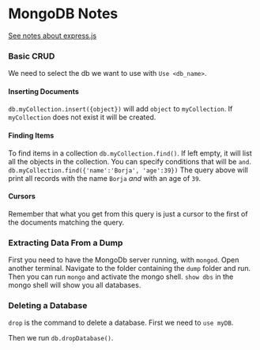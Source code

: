 # MongoDB Notes
[See notes about express.js](https://github.com/borja-rojano/mongo/blob/master/express.md)
### Basic CRUD
We need to select the db we want to use with `Use <db_name>`.

#### Inserting Documents
`db.myCollection.insert({object})` will add `object` to `myCollection`.
If `myCollection` does not exist it will be created.

#### Finding Items 
To find items in a collection `db.myCollection.find()`.
If left empty, it will list all the objects in the collection.
You can specify conditions that will be `and`. 
`db.myCollection.find({'name':'Borja', 'age':39})`
The query above will print all records with the name `Borja` *and* with an age of `39`.

#### Cursors
Remember that what you get from this query is just a cursor to the first of the documents matching the query.



### Extracting Data From a Dump
First you need to have the MongoDb server running, with `mongod`.
Open another terminal.
Navigate to the folder containing the `dump` folder and run.
Then you can run `mongo` and activate the mongo shell. 
`show dbs` in the mongo shell will show you all databases.

### Deleting a Database
`drop` is the command to delete a database. 
First we need to `use myDB`.

Then we run `db.dropDatabase()`. 




